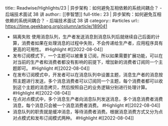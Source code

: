 title:: Readwise/Highlights/23 | 异步架构：如何避免互相依赖的系统间耦合？ - 后端技术面试 38 讲
author:: [[李智慧]]
full-title:: 23 | 异步架构：如何避免互相依赖的系统间耦合？ - 后端技术面试 38 讲
category:: #articles
url:: https://time.geekbang.org/column/article/189041

- 隔离失败
  使用消息队列，生产者发送消息到消息队列后就继续自己后面的计算，消费者如果在处理消息的过程中失败，不会传递给生产者，应用程序具有更高的可用性。 #Highlight #[[2022-08-04]]
- 发布订阅模式下，一个主题可以被重复订阅，所以如果需要扩展功能，可以在对当前的生产者和消费者都没有影响的前提下，增加新的消费者订阅同一个主题即可。 #Highlight #[[2022-08-04]]
- 在发布订阅模式中，开发者可以在消息队列中设置主题，消息生产者的消息按照主题进行发送，多个消息消费者可以订阅同一个主题，每个消费者都可以收到这个主题的消息拷贝，然后按照自己的业务逻辑分别进行处理计算。 #Highlight #[[2022-08-04]]
- 在点对点模式中，多个消息生产者向消息队列发送消息，多个消息消费者消费消息，每个消息只会被一个消息消费者消费。 #Highlight #[[2022-08-04]]
- 消息队列的职责就是缓冲消息，等待消费者消费。根据消息消费方式又分为点对点模式和发布订阅模式两种。 #Highlight #[[2022-08-04]]